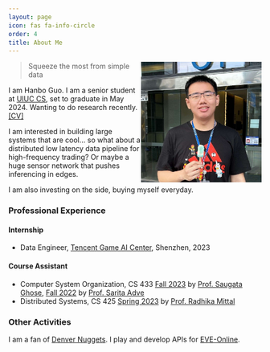 ```yaml
---
layout: page
icon: fas fa-info-circle
order: 4
title: About Me
---
```



<p class="full-width no-margin"><img src="/assets/img/hanbo.png" alt="HB" style="width:15rem;height:15rem;" align="right"/></p>

> Squeeze the most from simple data

I am Hanbo Guo. I am a senior student at [UIUC CS](https://cs.illinois.edu/), set to graduate in May 2024. Wanting to do research recently. [[CV]](/assets/CV.Hanbo_Guo.pdf)

I am interested in building large systems that are cool... so what about a distributed low latency data pipeline for high-frequency trading? 
Or maybe a huge sensor network that pushes inferencing in edges.

I am also investing on the side, buying myself <i class="fas fa-coffee"></i> everyday. 

### **Professional Experience**

#### **Internship**
* Data Engineer, [Tencent Game AI Center](https://intl.gcloud.tencent.com/), Shenzhen, 2023

#### **Course Assistant**
* Computer System Organization, CS 433 [Fall 2023](https://courses.grainger.illinois.edu/CS433/fa2023/) by [Prof. Saugata Ghose](https://ghose.web.illinois.edu/), [Fall 2022](https://courses.grainger.illinois.edu/cs433/fa2022/) by [Prof. Sarita Adve](https://sadve.cs.illinois.edu/)
* Distributed Systems, CS 425 [Spring 2023](https://courses.grainger.illinois.edu/ece428/sp2023/) by [Prof. Radhika Mittal](https://radhikam.web.illinois.edu/)


### Other Activities

I am a fan of <i class='fas fa-basketball-ball' style='font-size;color:brown'></i> [Denver Nuggets](https://twitter.com/nuggets?). I play and develop APIs for <i class="fas fa-dice"></i> [EVE-Online](https://www.eveonline.com/).
